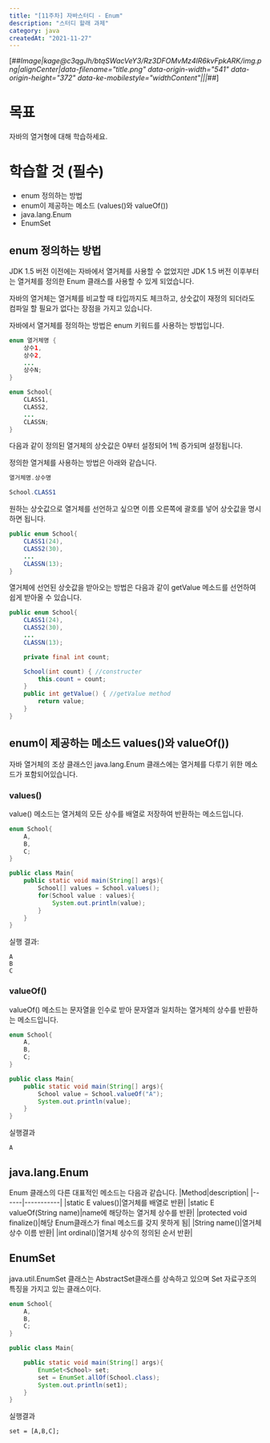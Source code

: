 ```yaml
---
title: "[11주차] 자바스터디 - Enum"
description: "스터디 할래 과제"
category: java
createdAt: "2021-11-27"
---
```


[##_Image|kage@c3qgJh/btqSWacVeY3/Rz3DFOMvMz4lR6kvFpkARK/img.png|alignCenter|data-filename="title.png" data-origin-width="541" data-origin-height="372" data-ke-mobilestyle="widthContent"|||_##]

# 목표

자바의 열거형에 대해 학습하세요.

# 학습할 것 (필수)

- enum 정의하는 방법
- enum이 제공하는 메소드 (values()와 valueOf())
- java.lang.Enum
- EnumSet

## enum 정의하는 방법

JDK 1.5 버전 이전에는 자바에서 열거체를 사용할 수 없었지만 JDK 1.5 버전 이후부터는 열거체를 정의한 Enum 클래스를 사용할 수 있게 되었습니다.

자바의 열거체는 열거체를 비교할 때 타입까지도 체크하고, 상숫값이 재정의 되더라도 컴파일 할 필요가 없다는 장점을 가지고 있습니다.

자바에서 열거체를 정의하는 방법은 enum 키워드를 사용하는 방법입니다.

```java
enum 열거체명 {
    상수1,
    상수2,
    ...
    상수N;
}
```

```java
enum School{
    CLASS1,
    CLASS2,
    ...
    CLASSN;
}
```

다음과 같이 정의된 열거체의 상숫값은 0부터 설정되어 1씩 증가되며 설정됩니다.

정의한 열거체를 사용하는 방법은 아래와 같습니다.

```java
열거체명.상수명
```

```java
School.CLASS1
```

원하는 상숫값으로 열거체를 선언하고 싶으면 이름 오른쪽에 괄호를 넣어 상숫값을 명시하면 됩니다.

```java
public enum School{
    CLASS1(24),
    CLASS2(30),
    ...
    CLASSN(13);
}
```

열거체에 선언된 상숫값을 받아오는 방법은 다음과 같이 getValue 메소드를 선언하여 쉽게 받아올 수 있습니다.

```java
public enum School{
    CLASS1(24),
    CLASS2(30),
    ...
    CLASSN(13);

    private final int count;

    School(int count) { //constructer
        this.count = count;
    }
    public int getValue() { //getValue method
        return value;
    }
}
```

## enum이 제공하는 메소드 values()와 valueOf())

자바 열거체의 조상 클래스인 java.lang.Enum 클래스에는 열거체를 다루기 위한 메소드가 포함되어있습니다.

### values()

value() 메소드는 열거체의 모든 상수를 배열로 저장하여 반환하는 메소드입니다.

```java
enum School{
    A,
    B,
    C;
}

public class Main{
    public static void main(String[] args){
        School[] values = School.values();
        for(School value : values){
            System.out.println(value);
        }
    }
}
```

실행 결과:

```
A
B
C
```

### valueOf()

valueOf() 메소드는 문자열을 인수로 받아 문자열과 일치하는 열거체의 상수를 반환하는 메소드입니다.

```java
enum School{
    A,
    B,
    C;
}

public class Main{
    public static void main(String[] args){
        School value = School.valueOf("A");
        System.out.println(value);
    }
}
```

실행결과

```
A
```

## java.lang.Enum

Enum 클래스의 다른 대표적인 메소드는 다음과 같습니다.
|Method|description|
|------|-----------|
|static E values()|열거체를 배열로 반환|
|static E valueOf(String name)|name에 해당하는 열거체 상수를 반환|
|protected void finalize()|해당 Enum클래스가 final 메소드를 갖지 못하게 됨|
|String name()|열거체 상수 이름 반환|
|int ordinal()|열거체 상수의 정의된 순서 반환|

## EnumSet

java.util.EnumSet 클래스는 AbstractSet클래스를 상속하고 있으며 Set 자료구조의 특징을 가지고 있는 클래스이다.

```java
enum School{
    A,
    B,
    C;
}

public class Main{

    public static void main(String[] args){
        EnumSet<School> set;
        set = EnumSet.allOf(School.class);
        System.out.println(set1);
    }
}
```

실행결과

```
set = [A,B,C];
```
